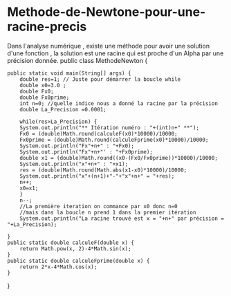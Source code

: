 # Methode-de-Newtone-pour-une-racine-precis
Dans l'analyse numérique , existe une méthode pour avoir une solution d'une fonction , la solution est une racine qui est proche d'un Alpha par une précision donnée. 
public class MethodeNewton {

	public static void main(String[] args) {
		double res=1; // Juste pour démarrer la boucle while 
		double x0=3.0 ; 
		double Fx0;
		double Fx0prime;
		int n=0; //quelle indice nous a donné la racine par la précision  
		double La_Precision =0.0001;
		
		while(res>La_Precision) {
		System.out.println("** Itération numéro : "+(int)n+" **");
		Fx0 = (double)Math.round(calculeF(x0)*10000)/10000;
        Fx0prime = (double)Math.round(calculeFprime(x0)*10000)/10000;
		System.out.println("Fx"+n+" : "+Fx0);
		System.out.println("Fx"+n+"' : "+Fx0prime);
		double x1 = (double)Math.round((x0-(Fx0/Fx0prime))*10000)/10000;
		System.out.println("x"+n+" : "+x1);
	    res = (double)Math.round(Math.abs(x1-x0)*10000)/10000;
		System.out.println("x"+(n+1)+"-"+"x"+n+" = "+res);
	    n++;
	    x0=x1;
		}
		n--; 
		//La première iteration on commance par x0 donc n=0
        //mais dans la boucle n prend 1 dans la premier itération
		System.out.println("La racine trouvé est x = "+n+" par précision = "+La_Precision);

	}
    public static double calculeF(double x) {
    	return Math.pow(x, 2)-4*Math.sin(x);
    }
    public static double calculeFprime(double x) {
    	return 2*x-4*Math.cos(x);
    }
}
